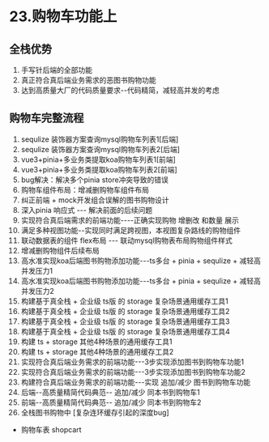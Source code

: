 # 23.购物车功能上

## 全栈优势
1. 手写针后端的全部功能
2. 真正符合真后端业务需求的恶图书购物功能
3. 达到高质量大厂的代码质量要求--代码精简，减轻高并发的考虑

## 购物车完整流程
1. sequlize 装饰器方案查询mysql购物车列表1[后端]
2. sequlize 装饰器方案查询mysql购物车列表2[后端]
3. vue3+pinia+多业务类提取koa购物车列表1[前端]
4. vue3+pinia+多业务类提取koa购物车列表2[前端]
5. bug解决：解决多个pinia store冲突导致的错误
6. 购物车组件布局：增减删购物车组件布局 
7. 纠正前端 + mock开发组合误解的图书购物设计
8. 深入pinia 响应式 --- 解决前面的后续问题
9. 实现符合真后端需求的前端功能----正确实现购物 增删改 和数量 展示
10. 满足多种视图功能--实现同时满足跨视图，本视图复杂路线的购物组件
11. 联动数据表的组件 flex布局 --- 联动mysql购物表布局购物组件样式
12. 增减删购物组件后续布局
13. 高水准实现koa后端图书购物添加功能---ts多台 + pinia + sequlize + 减轻高并发压力1
14. 高水准实现koa后端图书购物添加功能---ts多台 + pinia + sequlize + 减轻高并发压力2
15. 构建基于真全栈 + 企业级 ts版 的 storage 复杂场景通用缓存工具1
16. 构建基于真全栈 + 企业级 ts版 的 storage 复杂场景通用缓存工具2
17. 构建基于真全栈 + 企业级 ts版 的 storage 复杂场景通用缓存工具3
18. 构建基于真全栈 + 企业级 ts版 的 storage 复杂场景通用缓存工具4
19. 构建 ts + storage 其他4种场景的通用缓存工具1
20. 构建 ts + storage 其他4种场景的通用缓存工具2
21. 实现符合真后端业务需求的前端功能---3步实现添加图书到购物车功能1
22. 实现符合真后端业务需求的前端功能---3步实现添加图书到购物车功能2
22. 构建符合真后端业务需求的前端功能---实现 追加/减少 图书到购物车功能
23. 后端--高质量精简代码典范-- 追加/减少 同本书到购物车1
24. 前端--高质量精简代码典范-- 追加/减少 同本书到购物车2
25. 全栈图书购物中 [复杂连环缓存引起的深度bug]

- 购物车表 shopcart